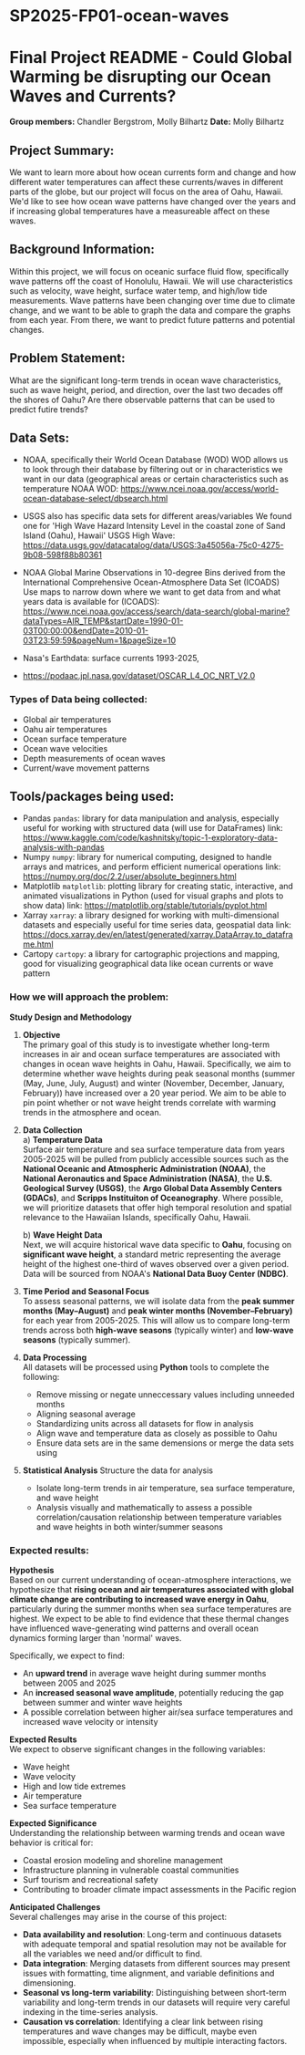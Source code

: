 # SP2025-FP01-ocean-waves
# Final Project README - Could Global Warming be disrupting our Ocean Waves and Currents?

**Group members:** Chandler Bergstrom, Molly Bilhartz
**Date:** Molly Bilhartz

## Project Summary:
We want to learn more about how ocean currents form and change and how different water temperatures can affect these currents/waves in different parts of the globe, but our project will focus on the area of Oahu, Hawaii. We'd like to see how ocean wave patterns have changed over the years and if increasing global temperatures have a measureable affect on these waves.

## Background Information:
Within this project, we will focus on oceanic surface fluid flow, specifically wave patterns off the coast of Honolulu, Hawaii. We will use characteristics such as velocity, wave height, surface water temp, and high/low tide measurements. Wave patterns have been changing over time due to climate change, and we want to be able to graph the data and compare the graphs from each year. From there, we want to predict future patterns and potential changes. 

## Problem Statement:
What are the significant long-term trends in ocean wave characteristics, such as wave height, period, and direction, over the last two decades off the shores of Oahu? Are there observable patterns that can be used to predict futire trends?

## Data Sets:
- NOAA, specifically their World Ocean Database (WOD)
  WOD allows us to look through their database by filtering out or in characteristics we want in our data (geographical areas or certain characteristics such as temperature
NOAA WOD: https://www.ncei.noaa.gov/access/world-ocean-database-select/dbsearch.html

- USGS also has specific data sets for different areas/variables
  We found one for 'High Wave Hazard Intensity Level in the coastal zone of Sand Island (Oahu), Hawaii'
USGS High Wave: https://data.usgs.gov/datacatalog/data/USGS:3a45056a-75c0-4275-9b08-598f88b80361

- NOAA Global Marine Observations in 10-degree Bins derived from the International Comprehensive Ocean-Atmosphere Data Set (ICOADS)
  Use maps to narrow down where we want to get data from and what years data is available for
(ICOADS): https://www.ncei.noaa.gov/access/search/data-search/global-marine?dataTypes=AIR_TEMP&startDate=1990-01-03T00:00:00&endDate=2010-01-03T23:59:59&pageNum=1&pageSize=10

- Nasa's Earthdata: surface currents 1993-2025, 
- https://podaac.jpl.nasa.gov/dataset/OSCAR_L4_OC_NRT_V2.0

### Types of Data being collected:
- Global air temperatures
- Oahu air temperatures
- Ocean surface temperature 
- Ocean wave velocities
- Depth measurements of ocean waves
- Current/wave movement patterns 
  
## Tools/packages being used:
- Pandas `pandas`: library for data manipulation and analysis, especially useful for working with structured data (will use for DataFrames) link: https://www.kaggle.com/code/kashnitsky/topic-1-exploratory-data-analysis-with-pandas
- Numpy `numpy`: library for numerical computing, designed to handle arrays and matrices, and perform efficient numerical operations link: https://numpy.org/doc/2.2/user/absolute_beginners.html
- Matplotlib `matplotlib`: plotting library for creating static, interactive, and animated visualizations in Python (used for visual graphs and plots to show data) link: https://matplotlib.org/stable/tutorials/pyplot.html
- Xarray `xarray`: a library designed for working with multi-dimensional datasets and especially useful for time series data, geospatial data link: https://docs.xarray.dev/en/latest/generated/xarray.DataArray.to_dataframe.html
- Cartopy `cartopy`: a library for cartographic projections and mapping, good for visualizing geographical data like ocean currents or wave pattern

### How we will approach the problem:
**Study Design and Methodology**

1. **Objective**  
   The primary goal of this study is to investigate whether long-term increases in air and ocean surface temperatures are associated with changes in ocean wave heights in Oahu, Hawaii. Specifically, we aim to determine whether wave heights during peak seasonal months (summer (May, June, July, August) and winter (November, December, January, February)) have increased over a 20 year period. We aim to be able to pin point whether or not wave height trends correlate with warming trends in the atmosphere and ocean.

2. **Data Collection**  
   a) **Temperature Data**  
   Surface air temperature and sea surface temperature data from years 2005-2025 will be pulled from publicly accessible sources such as the **National Oceanic and Atmospheric Administration (NOAA)**, the **National Aeronautics and Space Administration (NASA)**, the **U.S. Geological Survey (USGS)**, the **Argo Global Data Assembly Centers (GDACs)**, and **Scripps Instituiton of Oceanography**. Where possible, we will prioritize datasets that offer high temporal resolution and spatial relevance to the Hawaiian Islands, specifically Oahu, Hawaii.
   
   b) **Wave Height Data**  
   Next, we will acquire historical wave data specific to **Oahu**, focusing on **significant wave height**, a standard metric representing the average height of the highest one-third of waves observed over a given period. Data will be sourced from NOAA's **National Data Buoy Center (NDBC)**. 

3. **Time Period and Seasonal Focus**  
   To assess seasonal patterns, we will isolate data from the **peak summer months (May–August)** and **peak winter months (November–February)** for each year from 2005-2025. This will allow us to compare long-term trends across both **high-wave seasons** (typically winter) and **low-wave seasons** (typically summer).

4. **Data Processing**  
   All datasets will be processed using **Python** tools to complete the following:
   - Remove missing or negate unneccessary values including unneeded months
   - Aligning seasonal average
   - Standardizing units across all datasets for flow in analysis
   - Align wave and temperature data as closely as possible to Oahu
   - Ensure data sets are in the same demensions or merge the data sets using


5. **Statistical Analysis**
    Structure the data for analysis
   - Isolate long-term trends in air temperature, sea surface temperature, and wave height
   - Analysis visually and mathematically to assess a possible correlation/causation relationship between temperature variables and wave heights in both winter/summer seasons

### Expected results:

**Hypothesis**  
Based on our current understanding of ocean-atmosphere interactions, we hypothesize that **rising ocean and air temperatures associated with global climate change are contributing to increased wave energy in Oahu**, particularly during the summer months when sea surface temperatures are highest. We expect to be able to find evidence that these thermal changes have influenced wave-generating wind patterns and overall ocean dynamics forming larger than 'normal' waves.

Specifically, we expect to find:
- An **upward trend** in average wave height during summer months between 2005 and 2025
- An **increased seasonal wave amplitude**, potentially reducing the gap between summer and winter wave heights  
- A possible correlation between higher air/sea surface temperatures and increased wave velocity or intensity

**Expected Results**  
We expect to observe significant changes in the following variables:
- Wave height
- Wave velocity
- High and low tide extremes
- Air temperature
- Sea surface temperature

**Expected Significance**  
Understanding the relationship between warming trends and ocean wave behavior is critical for:
- Coastal erosion modeling and shoreline management
- Infrastructure planning in vulnerable coastal communities
- Surf tourism and recreational safety
- Contributing to broader climate impact assessments in the Pacific region

**Anticipated Challenges**  
Several challenges may arise in the course of this project:
- **Data availability and resolution**: Long-term and continuous datasets with adequate temporal and spatial resolution may not be available for all the variables we need and/or difficult to find.
- **Data integration**: Merging datasets from different sources may present issues with formatting, time alignment, and variable definitions and dimensioning.
- **Seasonal vs long-term variability**: Distinguishing between short-term variability and long-term trends in our datasets will require very careful indexing in the time-series analysis.
- **Causation vs correlation**: Identifying a clear link between rising temperatures and wave changes may be difficult, maybe even impossible, especially when influenced by multiple interacting factors.


